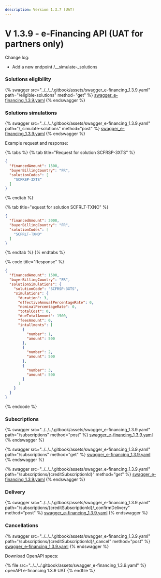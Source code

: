 ```yaml
---
description: Version 1.3.7 (UAT)
---
```


# V 1.3.9 - e-Financing API (UAT for partners only)

Change log:

* Add a new endpoint /\__simulate-_solutions

### Solutions eligibility

{% swagger src="../../../.gitbook/assets/swagger_e-financing_1.3.9.yaml" path="/eligible-solutions" method="get" %}
[swagger_e-financing_1.3.9.yaml](../../../.gitbook/assets/swagger_e-financing_1.3.9.yaml)
{% endswagger %}

### Solutions simulations

{% swagger src="../../../.gitbook/assets/swagger_e-financing_1.3.9.yaml" path="/_simulate-solutions" method="post" %}
[swagger_e-financing_1.3.9.yaml](../../../.gitbook/assets/swagger_e-financing_1.3.9.yaml)
{% endswagger %}

Example request and response:

{% tabs %}
{% tab title="Request for solution SCFRSP-3XTS" %}
```json
{
  "financedAmount": 1500,
  "buyerBillingCountry": "FR",
  "solutionCodes": [
    "SCFRSP-3XTS"
  ]
}
```
{% endtab %}

{% tab title="equest for solution SCFRLT-TXNO" %}
```json
{
  "financedAmount": 3000,
  "buyerBillingCountry": "FR",
  "solutionCodes": [
    "SCFRLT-TXNO"
  ]
}
```
{% endtab %}
{% endtabs %}

{% code title="Response" %}
```json
{
  "financedAmount": 1500,
  "buyerBillingCountry": "FR",
  "solutionSimulations": {
    "solutionCode": "SCFRSP-3XTS",
    "simulations": {
      "duration": 3,
      "effectiveAnnualPercentageRate": 0,
      "nominalPercentageRate": 0,
      "totalCost": 0,
      "dueTotalAmount": 1500,
      "feesAmount": 0,
      "intallments": [
        {
          "number": 1,
          "amount": 500
        },
        {
          "number": 2,
          "amount": 500
        },
        {
          "number": 3,
          "amount": 500
        }
      ]
    }
  }
}
```
{% endcode %}

### Subscriptions

{% swagger src="../../../.gitbook/assets/swagger_e-financing_1.3.9.yaml" path="/subscriptions" method="post" %}
[swagger_e-financing_1.3.9.yaml](../../../.gitbook/assets/swagger_e-financing_1.3.9.yaml)
{% endswagger %}

{% swagger src="../../../.gitbook/assets/swagger_e-financing_1.3.9.yaml" path="/subscriptions" method="get" %}
[swagger_e-financing_1.3.9.yaml](../../../.gitbook/assets/swagger_e-financing_1.3.9.yaml)
{% endswagger %}

{% swagger src="../../../.gitbook/assets/swagger_e-financing_1.3.9.yaml" path="/subscriptions/{creditSubscriptionId}" method="get" %}
[swagger_e-financing_1.3.9.yaml](../../../.gitbook/assets/swagger_e-financing_1.3.9.yaml)
{% endswagger %}

### Delivery

{% swagger src="../../../.gitbook/assets/swagger_e-financing_1.3.9.yaml" path="/subscriptions/{creditSubscriptionId}/_confirmDelivery" method="post" %}
[swagger_e-financing_1.3.9.yaml](../../../.gitbook/assets/swagger_e-financing_1.3.9.yaml)
{% endswagger %}

### Cancellations

{% swagger src="../../../.gitbook/assets/swagger_e-financing_1.3.9.yaml" path="/subscriptions/{creditSubscriptionId}/_cancel" method="post" %}
[swagger_e-financing_1.3.9.yaml](../../../.gitbook/assets/swagger_e-financing_1.3.9.yaml)
{% endswagger %}



Download OpenAPI specs:

{% file src="../../../.gitbook/assets/swagger_e-financing_1.3.9.yaml" %}
openAPI e-financing 1.3.9 UAT
{% endfile %}
